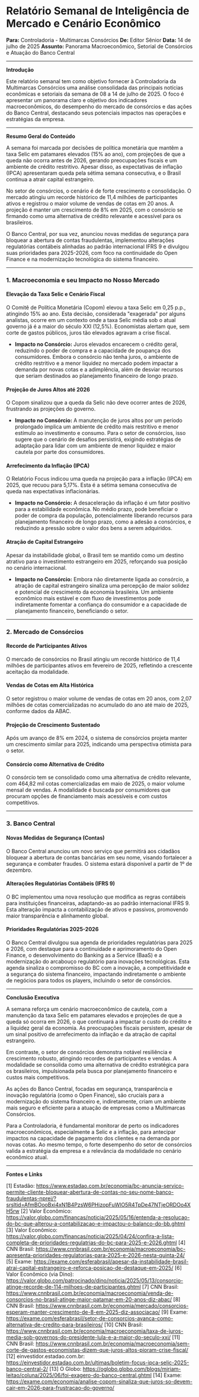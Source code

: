 # Relatório Semanal de Inteligência de Mercado e Cenário Econômico

**Para:** Controladoria - Multimarcas Consórcios
**De:** Editor Sênior
**Data:** 14 de julho de 2025
**Assunto:** Panorama Macroeconômico, Setorial de Consórcios e Atuação do Banco Central

---

**Introdução**

Este relatório semanal tem como objetivo fornecer à Controladoria da Multimarcas Consórcios uma análise consolidada das principais notícias econômicas e setoriais da semana de 08 a 14 de julho de 2025. O foco é apresentar um panorama claro e objetivo dos indicadores macroeconômicos, do desempenho do mercado de consórcios e das ações do Banco Central, destacando seus potenciais impactos nas operações e estratégias da empresa.

---

**Resumo Geral do Conteúdo**

A semana foi marcada por decisões de política monetária que mantêm a taxa Selic em patamares elevados (15% ao ano), com projeções de que a queda não ocorra antes de 2026, gerando preocupações fiscais e um ambiente de crédito restritivo. Apesar disso, as expectativas de inflação (IPCA) apresentaram queda pela sétima semana consecutiva, e o Brasil continua a atrair capital estrangeiro.

No setor de consórcios, o cenário é de forte crescimento e consolidação. O mercado atingiu um recorde histórico de 11,4 milhões de participantes ativos e registrou o maior volume de vendas de cotas em 20 anos. A projeção é manter um crescimento de 8% em 2025, com o consórcio se firmando como uma alternativa de crédito relevante e acessível para os brasileiros.

O Banco Central, por sua vez, anunciou novas medidas de segurança para bloquear a abertura de contas fraudulentas, implementou alterações regulatórias contábeis alinhadas ao padrão internacional IFRS 9 e divulgou suas prioridades para 2025-2026, com foco na continuidade do Open Finance e na modernização tecnológica do sistema financeiro.

---

### **1. Macroeconomia e seu Impacto no Nosso Mercado**

#### **Elevação da Taxa Selic e Cenário Fiscal**
O Comitê de Política Monetária (Copom) elevou a taxa Selic em 0,25 p.p., atingindo 15% ao ano. Esta decisão, considerada "exagerada" por alguns analistas, ocorre em um contexto onde a taxa Selic média sob o atual governo já é a maior do século XXI (12,5%). Economistas alertam que, sem corte de gastos públicos, juros tão elevados agravam a crise fiscal.
*   **Impacto no Consórcio:** Juros elevados encarecem o crédito geral, reduzindo o poder de compra e a capacidade de poupança dos consumidores. Embora o consórcio não tenha juros, o ambiente de crédito restritivo e a menor liquidez no mercado podem impactar a demanda por novas cotas e a adimplência, além de desviar recursos que seriam destinados ao planejamento financeiro de longo prazo.

#### **Projeção de Juros Altos até 2026**
O Copom sinalizou que a queda da Selic não deve ocorrer antes de 2026, frustrando as projeções do governo.
*   **Impacto no Consórcio:** A manutenção de juros altos por um período prolongado implica um ambiente de crédito mais restritivo e menor estímulo ao investimento e consumo. Para o setor de consórcios, isso sugere que o cenário de desafios persistirá, exigindo estratégias de adaptação para lidar com um ambiente de menor liquidez e maior cautela por parte dos consumidores.

#### **Arrefecimento da Inflação (IPCA)**
O Relatório Focus indicou uma queda na projeção para a inflação (IPCA) em 2025, que recuou para 5,17%. Esta é a sétima semana consecutiva de queda nas expectativas inflacionárias.
*   **Impacto no Consórcio:** A desaceleração da inflação é um fator positivo para a estabilidade econômica. No médio prazo, pode beneficiar o poder de compra da população, potencialmente liberando recursos para planejamento financeiro de longo prazo, como a adesão a consórcios, e reduzindo a pressão sobre o valor dos bens a serem adquiridos.

#### **Atração de Capital Estrangeiro**
Apesar da instabilidade global, o Brasil tem se mantido como um destino atrativo para o investimento estrangeiro em 2025, reforçando sua posição no cenário internacional.
*   **Impacto no Consórcio:** Embora não diretamente ligada ao consórcio, a atração de capital estrangeiro sinaliza uma percepção de maior solidez e potencial de crescimento da economia brasileira. Um ambiente econômico mais estável e com fluxo de investimentos pode indiretamente fomentar a confiança do consumidor e a capacidade de planejamento financeiro, beneficiando o setor.

---

### **2. Mercado de Consórcios**

#### **Recorde de Participantes Ativos**
O mercado de consórcios no Brasil atingiu um recorde histórico de 11,4 milhões de participantes ativos em fevereiro de 2025, refletindo a crescente aceitação da modalidade.

#### **Vendas de Cotas em Alta Histórica**
O setor registrou o maior volume de vendas de cotas em 20 anos, com 2,07 milhões de cotas comercializadas no acumulado do ano até maio de 2025, conforme dados da ABAC.

#### **Projeção de Crescimento Sustentado**
Após um avanço de 8% em 2024, o sistema de consórcios projeta manter um crescimento similar para 2025, indicando uma perspectiva otimista para o setor.

#### **Consórcio como Alternativa de Crédito**
O consórcio tem se consolidado como uma alternativa de crédito relevante, com 464,82 mil cotas comercializadas em maio de 2025, o maior volume mensal de vendas. A modalidade é buscada por consumidores que procuram opções de financiamento mais acessíveis e com custos competitivos.

---

### **3. Banco Central**

#### **Novas Medidas de Segurança (Contas)**
O Banco Central anunciou um novo serviço que permitirá aos cidadãos bloquear a abertura de contas bancárias em seu nome, visando fortalecer a segurança e combater fraudes. O sistema estará disponível a partir de 1º de dezembro.

#### **Alterações Regulatórias Contábeis (IFRS 9)**
O BC implementou uma nova resolução que modifica as regras contábeis para instituições financeiras, adaptando-as ao padrão internacional IFRS 9. Esta alteração impacta a contabilização de ativos e passivos, promovendo maior transparência e alinhamento global.

#### **Prioridades Regulatórias 2025-2026**
O Banco Central divulgou sua agenda de prioridades regulatórias para 2025 e 2026, com destaque para a continuidade e aprimoramento do Open Finance, o desenvolvimento do Banking as a Service (BaaS) e a modernização do arcabouço regulatório para inovações tecnológicas. Esta agenda sinaliza o compromisso do BC com a inovação, a competitividade e a segurança do sistema financeiro, impactando indiretamente o ambiente de negócios para todos os players, incluindo o setor de consórcios.

---

**Conclusão Executiva**

A semana reforça um cenário macroeconômico de cautela, com a manutenção da taxa Selic em patamares elevados e projeções de que a queda só ocorra em 2026, o que continuará a impactar o custo do crédito e a liquidez geral da economia. As preocupações fiscais persistem, apesar de um sinal positivo de arrefecimento da inflação e da atração de capital estrangeiro.

Em contraste, o setor de consórcios demonstra notável resiliência e crescimento robusto, atingindo recordes de participantes e vendas. A modalidade se consolida como uma alternativa de crédito estratégica para os brasileiros, impulsionada pela busca por planejamento financeiro e custos mais competitivos.

As ações do Banco Central, focadas em segurança, transparência e inovação regulatória (como o Open Finance), são cruciais para a modernização do sistema financeiro e, indiretamente, criam um ambiente mais seguro e eficiente para a atuação de empresas como a Multimarcas Consórcios.

Para a Controladoria, é fundamental monitorar de perto os indicadores macroeconômicos, especialmente a Selic e a inflação, para antecipar impactos na capacidade de pagamento dos clientes e na demanda por novas cotas. Ao mesmo tempo, o forte desempenho do setor de consórcios valida a estratégia da empresa e a relevância da modalidade no cenário econômico atual.

---

**Fontes e Links**

[1] Estadão: https://www.estadao.com.br/economia/bc-anuncia-servico-permite-cliente-bloquear-abertura-de-contas-no-seu-nome-banco-fraudulentas-nprei/?srsltid=AfmBOooBxi4xN1B4PzsW6PHizopFuWlO5R4TpDe47NTjeORDOo4XH5rw
[2] Valor Econômico: https://valor.globo.com/financas/noticia/2025/05/16/entenda-a-resolucao-do-bc-que-alterou-a-contabilizacao-e-impactou-o-balanco-do-bb.ghtml
[3] Valor Econômico: https://valor.globo.com/financas/noticia/2025/04/24/confira-a-lista-completa-de-prioridades-regulatrias-do-bc-para-2025-e-2026.ghtml
[4] CNN Brasil: https://www.cnnbrasil.com.br/economia/macroeconomia/bc-apresenta-prioridades-regulatorias-para-2025-e-2026-nesta-quinta-24/
[5] Exame: https://exame.com/esferabrasil/apesar-da-instabilidade-brasil-atrai-capital-estrangeiro-e-reforca-posicao-de-destaque-em-2025/
[6] Valor Econômico (via Dino): https://valor.globo.com/patrocinado/dino/noticia/2025/05/13/consorcio-atinge-recorde-de-114-milhoes-de-participantes.ghtml
[7] CNN Brasil: https://www.cnnbrasil.com.br/economia/macroeconomia/venda-de-consorcios-no-brasil-atinge-maior-patamar-em-20-anos-diz-abac/
[8] CNN Brasil: https://www.cnnbrasil.com.br/economia/mercado/consorcios-esperam-manter-crescimento-de-8-em-2025-diz-associacao/
[9] Exame: https://exame.com/esferabrasil/setor-de-consorcios-avanca-como-alternativa-de-credito-para-brasileiros/
[10] CNN Brasil: https://www.cnnbrasil.com.br/economia/macroeconomia/taxa-de-juros-media-sob-governos-do-presidente-lula-e-a-maior-do-seculo-xxi/
[11] CNN Brasil: https://www.cnnbrasil.com.br/economia/macroeconomia/sem-corte-de-gastos-economistas-dizem-que-juros-altos-pioram-crise-fiscal/
[12] einvestidor.estadao.com.br: https://einvestidor.estadao.com.br/ultimas/boletim-focus-ipca-selic-2025-banco-central-2/
[13] O Globo: https://oglobo.globo.com/blogs/miriam-leitao/coluna/2025/06/foi-exagero-do-banco-central.ghtml
[14] Exame: https://exame.com/economia/analise-copom-sinaliza-que-juros-so-devem-cair-em-2026-para-frustracao-do-governo/